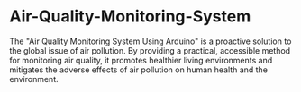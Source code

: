 # Air-Quality-Monitoring-System
The "Air Quality Monitoring System Using Arduino" is a proactive solution to the global issue of air pollution. By providing a practical, accessible method for monitoring air quality, it promotes healthier living environments and mitigates the adverse effects of air pollution on human health and the environment.
